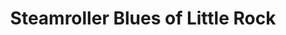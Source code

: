 ---
title: "Steamroller Blues of Little Rock"
url: /little-rock/steamroller-blues-of-little-rock/
shop: clothes
---